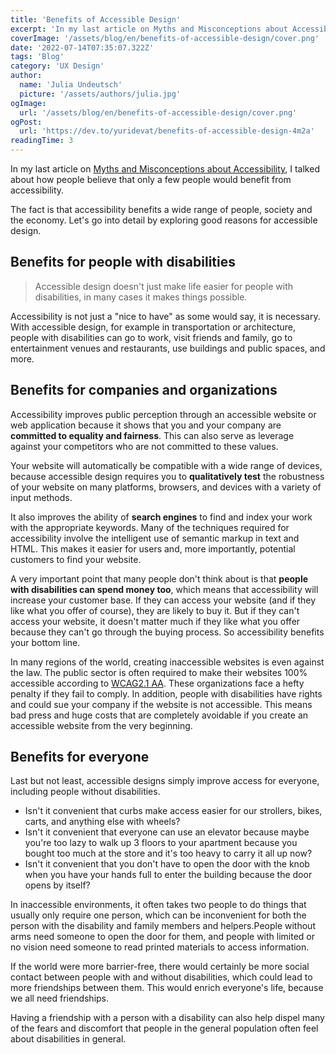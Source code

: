 ```yaml
---
title: 'Benefits of Accessible Design'
excerpt: 'In my last article on Myths and Misconceptions about Accessibility, I talked about how people believe that only a few people would benefit from accessibility. The fact is that accessibility benefits a wide range of people, society and the economy...'
coverImage: '/assets/blog/en/benefits-of-accessible-design/cover.png'
date: '2022-07-14T07:35:07.322Z'
tags: 'Blog'
category: 'UX Design'
author:
  name: 'Julia Undeutsch'
  picture: '/assets/authors/julia.jpg'
ogImage:
  url: '/assets/blog/en/benefits-of-accessible-design/cover.png'
ogPost:
  url: 'https://dev.to/yuridevat/benefits-of-accessible-design-4m2a'
readingTime: 3
---
```


In my last article on [Myths and Misconceptions about Accessibility](https://www-accessibilityfirst.at/posts/myths-and-misconceptions-about-accessibility), I talked about how people believe that only a few people would benefit from accessibility.

The fact is that accessibility benefits a wide range of people, society and the economy. Let's go into detail by exploring good reasons for accessible design.

## Benefits for people with disabilities

> Accessible design doesn't just make life easier for people with disabilities, in many cases it makes things possible.

Accessibility is not just a "nice to have" as some would say, it is necessary. With accessible design, for example in transportation or architecture, people with disabilities can go to work, visit friends and family, go to entertainment venues and restaurants, use buildings and public spaces, and more.

## Benefits for companies and organizations

Accessibility improves public perception through an accessible website or web application because it shows that you and your company are **committed to equality and fairness**. This can also serve as leverage against your competitors who are not committed to these values.

Your website will automatically be compatible with a wide range of devices, because accessible design requires you to **qualitatively test** the robustness of your website on many platforms, browsers, and devices with a variety of input methods.

It also improves the ability of **search engines** to find and index your work with the appropriate keywords. Many of the techniques required for accessibility involve the intelligent use of semantic markup in text and HTML. This makes it easier for users and, more importantly, potential customers to find your website.

A very important point that many people don't think about is that **people with disabilities can spend money too**, which means that accessibility will increase your customer base.
If they can access your website (and if they like what you offer of course), they are likely to buy it. But if they can't access your website, it doesn't matter much if they like what you offer because they can't go through the buying process. So accessibility benefits your bottom line.

In many regions of the world, creating inaccessible websites is even against the law. The public sector is often required to make their websites 100% accessible according to [WCAG2.1 AA](https://www.w3.org/WAI/standards-guidelines/wcag/glance/). These organizations face a hefty penalty if they fail to comply.
In addition, people with disabilities have rights and could sue your company if the website is not accessible. This means bad press and huge costs that are completely avoidable if you create an accessible website from the very beginning.

## Benefits for everyone

Last but not least, accessible designs simply improve access for everyone, including people without disabilities.

- Isn't it convenient that curbs make access easier for our strollers, bikes, carts, and anything else with wheels?
- Isn't it convenient that everyone can use an elevator because maybe you're too lazy to walk up 3 floors to your apartment because you bought too much at the store and it's too heavy to carry it all up now?
- Isn't it convenient that you don't have to open the door with the knob when you have your hands full to enter the building because the door opens by itself?

In inaccessible environments, it often takes two people to do things that usually only require one person, which can be inconvenient for both the person with the disability and family members and helpers.People without arms need someone to open the door for them, and people with limited or no vision need someone to read printed materials to access information.

If the world were more barrier-free, there would certainly be more social contact between people with and without disabilities, which could lead to more friendships between them. This would enrich everyone's life, because we all need friendships.

Having a friendship with a person with a disability can also help dispel many of the fears and discomfort that people in the general population often feel about disabilities in general.
